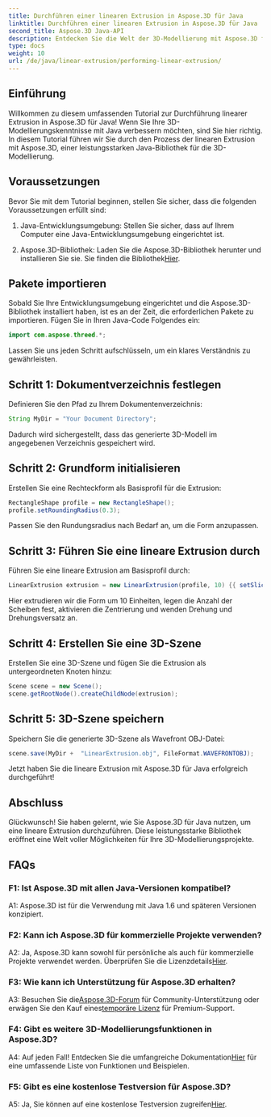 ```yaml
---
title: Durchführen einer linearen Extrusion in Aspose.3D für Java
linktitle: Durchführen einer linearen Extrusion in Aspose.3D für Java
second_title: Aspose.3D Java-API
description: Entdecken Sie die Welt der 3D-Modellierung mit Aspose.3D für Java. Lernen Sie, mühelos eine lineare Extrusion durchzuführen.
type: docs
weight: 10
url: /de/java/linear-extrusion/performing-linear-extrusion/
---
```

## Einführung

Willkommen zu diesem umfassenden Tutorial zur Durchführung linearer Extrusion in Aspose.3D für Java! Wenn Sie Ihre 3D-Modellierungskenntnisse mit Java verbessern möchten, sind Sie hier richtig. In diesem Tutorial führen wir Sie durch den Prozess der linearen Extrusion mit Aspose.3D, einer leistungsstarken Java-Bibliothek für die 3D-Modellierung.

## Voraussetzungen

Bevor Sie mit dem Tutorial beginnen, stellen Sie sicher, dass die folgenden Voraussetzungen erfüllt sind:

1. Java-Entwicklungsumgebung: Stellen Sie sicher, dass auf Ihrem Computer eine Java-Entwicklungsumgebung eingerichtet ist.

2.  Aspose.3D-Bibliothek: Laden Sie die Aspose.3D-Bibliothek herunter und installieren Sie sie. Sie finden die Bibliothek[Hier](https://releases.aspose.com/3d/java/).

## Pakete importieren

Sobald Sie Ihre Entwicklungsumgebung eingerichtet und die Aspose.3D-Bibliothek installiert haben, ist es an der Zeit, die erforderlichen Pakete zu importieren. Fügen Sie in Ihren Java-Code Folgendes ein:

```java
import com.aspose.threed.*;
```

Lassen Sie uns jeden Schritt aufschlüsseln, um ein klares Verständnis zu gewährleisten.

## Schritt 1: Dokumentverzeichnis festlegen

Definieren Sie den Pfad zu Ihrem Dokumentenverzeichnis:

```java
String MyDir = "Your Document Directory";
```

Dadurch wird sichergestellt, dass das generierte 3D-Modell im angegebenen Verzeichnis gespeichert wird.

## Schritt 2: Grundform initialisieren

Erstellen Sie eine Rechteckform als Basisprofil für die Extrusion:

```java
RectangleShape profile = new RectangleShape();
profile.setRoundingRadius(0.3);
```

Passen Sie den Rundungsradius nach Bedarf an, um die Form anzupassen.

## Schritt 3: Führen Sie eine lineare Extrusion durch

Führen Sie eine lineare Extrusion am Basisprofil durch:

```java
LinearExtrusion extrusion = new LinearExtrusion(profile, 10) {{ setSlices(100); setCenter(true); setTwist(360); setTwistOffset(new Vector3(10, 0, 0));}};
```

Hier extrudieren wir die Form um 10 Einheiten, legen die Anzahl der Scheiben fest, aktivieren die Zentrierung und wenden Drehung und Drehungsversatz an.

## Schritt 4: Erstellen Sie eine 3D-Szene

Erstellen Sie eine 3D-Szene und fügen Sie die Extrusion als untergeordneten Knoten hinzu:

```java
Scene scene = new Scene();
scene.getRootNode().createChildNode(extrusion);
```

## Schritt 5: 3D-Szene speichern

Speichern Sie die generierte 3D-Szene als Wavefront OBJ-Datei:

```java
scene.save(MyDir +  "LinearExtrusion.obj", FileFormat.WAVEFRONTOBJ);
```

Jetzt haben Sie die lineare Extrusion mit Aspose.3D für Java erfolgreich durchgeführt!

## Abschluss

Glückwunsch! Sie haben gelernt, wie Sie Aspose.3D für Java nutzen, um eine lineare Extrusion durchzuführen. Diese leistungsstarke Bibliothek eröffnet eine Welt voller Möglichkeiten für Ihre 3D-Modellierungsprojekte.

## FAQs

### F1: Ist Aspose.3D mit allen Java-Versionen kompatibel?

A1: Aspose.3D ist für die Verwendung mit Java 1.6 und späteren Versionen konzipiert.

### F2: Kann ich Aspose.3D für kommerzielle Projekte verwenden?

A2: Ja, Aspose.3D kann sowohl für persönliche als auch für kommerzielle Projekte verwendet werden. Überprüfen Sie die Lizenzdetails[Hier](https://purchase.aspose.com/buy).

### F3: Wie kann ich Unterstützung für Aspose.3D erhalten?

 A3: Besuchen Sie die[Aspose.3D-Forum](https://forum.aspose.com/c/3d/18) für Community-Unterstützung oder erwägen Sie den Kauf eines[temporäre Lizenz](https://purchase.aspose.com/temporary-license/) für Premium-Support.

### F4: Gibt es weitere 3D-Modellierungsfunktionen in Aspose.3D?

 A4: Auf jeden Fall! Entdecken Sie die umfangreiche Dokumentation[Hier](https://reference.aspose.com/3d/java/) für eine umfassende Liste von Funktionen und Beispielen.

### F5: Gibt es eine kostenlose Testversion für Aspose.3D?

 A5: Ja, Sie können auf eine kostenlose Testversion zugreifen[Hier](https://releases.aspose.com/).
